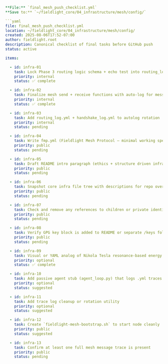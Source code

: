 ```YAML

**File:** `final_mesh_push_checklist.yml`  
**Save to:** `~/fieldlight_core/04_infrastructure/mesh/config/`

```yaml
file: final_mesh_push_checklist.yml
location: ~/fieldlight_core/04_infrastructure/mesh/config/
created: 2025-08-06T17:52-07:00
author: fieldlight.root
description: Canonical checklist of final tasks before GitHub push
status: active

items:

  - id: infra-01
    task: Lock Phase 3 routing logic schema + echo test into routing_log.yml
    priority: internal
    status: ✅ complete

  - id: infra-02
    task: Finalize mesh send + receive functions with auto-log for message.yml
    priority: internal
    status: ✅ complete

  - id: infra-03
    task: Add routing_log.yml + handshake_log.yml to autolog rotation
    priority: internal
    status: pending

  - id: infra-04
    task: Write fmp.yml (Fieldlight Mesh Protocol – minimal working spec)
    priority: public
    status: pending

  - id: infra-05
    task: Draft README intro paragraph (ethics + structure driven infra)
    priority: public
    status: pending

  - id: infra-06
    task: Snapshot core infra file tree with descriptions for repo overview
    priority: public
    status: pending

  - id: infra-07
    task: Check and remove any references to children or private identities
    priority: public
    status: pending

  - id: infra-08
    task: Verify GPG key block is added to README or separate /keys folder
    priority: public
    status: pending

  - id: infra-09
    task: Visual or YAML analog of Nikola Tesla resonance-based energy mesh
    priority: optional
    status: ✅ complete

  - id: infra-10
    task: Add passive agent stub (agent_loop.py) that logs .yml traces
    priority: optional
    status: suggested

  - id: infra-11
    task: Add trace log cleanup or rotation utility
    priority: optional
    status: suggested

  - id: infra-12
    task: Create `fieldlight-mesh-bootstrap.sh` to start node cleanly
    priority: public
    status: suggested

  - id: infra-13
    task: Confirm at least one full mesh message trace is present
    priority: public
    status: pending

```
